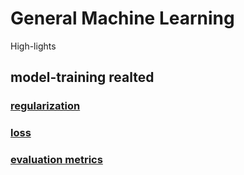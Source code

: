 # General Machine Learning

High-lights

## model-training realted

### [regularization](./model_training/regularization.md)

### [loss](./model_training/loss.md)

### [evaluation metrics](./model_training/evaluation_metrics.md)